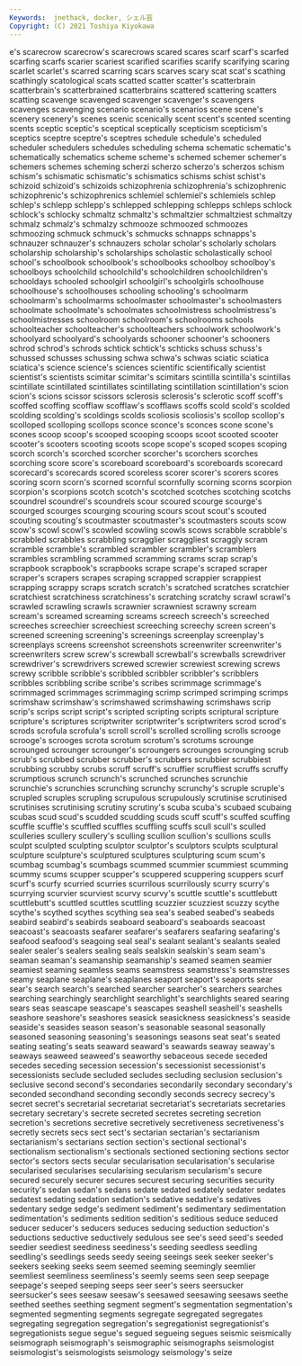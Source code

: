 ```yaml
---
Keywords:  jnethack, docker, シェル芸
Copyright: (C) 2021 Toshiya Kiyokawa
---
```

e's scarecrow scarecrow's scarecrows scared
scares scarf scarf's scarfed scarfing scarfs scarier scariest scarified scarifies
scarify scarifying scaring scarlet scarlet's scarred scarring scars scarves scary
scat scat's scathing scathingly scatological scats scatted scatter scatter's scatterbrain
scatterbrain's scatterbrained scatterbrains scattered scattering scatters scatting scavenge scavenged scavenger
scavenger's scavengers scavenges scavenging scenario scenario's scenarios scene scene's scenery
scenery's scenes scenic scenically scent scent's scented scenting scents sceptic
sceptic's sceptical sceptically scepticism scepticism's sceptics sceptre sceptre's sceptres schedule
schedule's scheduled scheduler schedulers schedules scheduling schema schematic schematic's schematically
schematics scheme scheme's schemed schemer schemer's schemers schemes scheming scherzi
scherzo scherzo's scherzos schism schism's schismatic schismatic's schismatics schisms schist
schist's schizoid schizoid's schizoids schizophrenia schizophrenia's schizophrenic schizophrenic's schizophrenics schlemiel
schlemiel's schlemiels schlep schlep's schlepp schlepp's schlepped schlepping schlepps schleps
schlock schlock's schlocky schmaltz schmaltz's schmaltzier schmaltziest schmaltzy schmalz schmalz's
schmalzy schmooze schmoozed schmoozes schmoozing schmuck schmuck's schmucks schnapps schnapps's
schnauzer schnauzer's schnauzers scholar scholar's scholarly scholars scholarship scholarship's scholarships
scholastic scholastically school school's schoolbook schoolbook's schoolbooks schoolboy schoolboy's schoolboys
schoolchild schoolchild's schoolchildren schoolchildren's schooldays schooled schoolgirl schoolgirl's schoolgirls schoolhouse
schoolhouse's schoolhouses schooling schooling's schoolmarm schoolmarm's schoolmarms schoolmaster schoolmaster's schoolmasters
schoolmate schoolmate's schoolmates schoolmistress schoolmistress's schoolmistresses schoolroom schoolroom's schoolrooms schools
schoolteacher schoolteacher's schoolteachers schoolwork schoolwork's schoolyard schoolyard's schoolyards schooner schooner's
schooners schrod schrod's schrods schtick schtick's schticks schuss schuss's schussed
schusses schussing schwa schwa's schwas sciatic sciatica sciatica's science science's
sciences scientific scientifically scientist scientist's scientists scimitar scimitar's scimitars scintilla
scintilla's scintillas scintillate scintillated scintillates scintillating scintillation scintillation's scion scion's
scions scissor scissors sclerosis sclerosis's sclerotic scoff scoff's scoffed scoffing
scofflaw scofflaw's scofflaws scoffs scold scold's scolded scolding scolding's scoldings
scolds scoliosis scoliosis's scollop scollop's scolloped scolloping scollops sconce sconce's
sconces scone scone's scones scoop scoop's scooped scooping scoops scoot
scooted scooter scooter's scooters scooting scoots scope scope's scoped scopes
scoping scorch scorch's scorched scorcher scorcher's scorchers scorches scorching score
score's scoreboard scoreboard's scoreboards scorecard scorecard's scorecards scored scoreless scorer
scorer's scorers scores scoring scorn scorn's scorned scornful scornfully scorning
scorns scorpion scorpion's scorpions scotch scotch's scotched scotches scotching scotchs
scoundrel scoundrel's scoundrels scour scoured scourge scourge's scourged scourges scourging
scouring scours scout scout's scouted scouting scouting's scoutmaster scoutmaster's scoutmasters
scouts scow scow's scowl scowl's scowled scowling scowls scows scrabble
scrabble's scrabbled scrabbles scrabbling scragglier scraggliest scraggly scram scramble scramble's
scrambled scrambler scrambler's scramblers scrambles scrambling scrammed scramming scrams scrap
scrap's scrapbook scrapbook's scrapbooks scrape scrape's scraped scraper scraper's scrapers
scrapes scraping scrapped scrappier scrappiest scrapping scrappy scraps scratch scratch's
scratched scratches scratchier scratchiest scratchiness scratchiness's scratching scratchy scrawl scrawl's
scrawled scrawling scrawls scrawnier scrawniest scrawny scream scream's screamed screaming
screams screech screech's screeched screeches screechier screechiest screeching screechy screen
screen's screened screening screening's screenings screenplay screenplay's screenplays screens screenshot
screenshots screenwriter screenwriter's screenwriters screw screw's screwball screwball's screwballs screwdriver
screwdriver's screwdrivers screwed screwier screwiest screwing screws screwy scribble scribble's
scribbled scribbler scribbler's scribblers scribbles scribbling scribe scribe's scribes scrimmage
scrimmage's scrimmaged scrimmages scrimmaging scrimp scrimped scrimping scrimps scrimshaw scrimshaw's
scrimshawed scrimshawing scrimshaws scrip scrip's scrips script script's scripted scripting
scripts scriptural scripture scripture's scriptures scriptwriter scriptwriter's scriptwriters scrod scrod's
scrods scrofula scrofula's scroll scroll's scrolled scrolling scrolls scrooge scrooge's
scrooges scrota scrotum scrotum's scrotums scrounge scrounged scrounger scrounger's scroungers
scrounges scrounging scrub scrub's scrubbed scrubber scrubber's scrubbers scrubbier scrubbiest
scrubbing scrubby scrubs scruff scruff's scruffier scruffiest scruffs scruffy scrumptious
scrunch scrunch's scrunched scrunches scrunchie scrunchie's scrunchies scrunching scrunchy scrunchy's
scruple scruple's scrupled scruples scrupling scrupulous scrupulously scrutinise scrutinised scrutinises
scrutinising scrutiny scrutiny's scuba scuba's scubaed scubaing scubas scud scud's
scudded scudding scuds scuff scuff's scuffed scuffing scuffle scuffle's scuffled
scuffles scuffling scuffs scull scull's sculled sculleries scullery scullery's sculling
scullion scullion's scullions sculls sculpt sculpted sculpting sculptor sculptor's sculptors
sculpts sculptural sculpture sculpture's sculptured sculptures sculpturing scum scum's scumbag
scumbag's scumbags scummed scummier scummiest scumming scummy scums scupper scupper's
scuppered scuppering scuppers scurf scurf's scurfy scurried scurries scurrilous scurrilously
scurry scurry's scurrying scurvier scurviest scurvy scurvy's scuttle scuttle's scuttlebutt
scuttlebutt's scuttled scuttles scuttling scuzzier scuzziest scuzzy scythe scythe's scythed
scythes scything sea sea's seabed seabed's seabeds seabird seabird's seabirds
seaboard seaboard's seaboards seacoast seacoast's seacoasts seafarer seafarer's seafarers seafaring
seafaring's seafood seafood's seagoing seal seal's sealant sealant's sealants sealed
sealer sealer's sealers sealing seals sealskin sealskin's seam seam's seaman
seaman's seamanship seamanship's seamed seamen seamier seamiest seaming seamless seams
seamstress seamstress's seamstresses seamy seaplane seaplane's seaplanes seaport seaport's seaports
sear sear's search search's searched searcher searcher's searchers searches searching
searchingly searchlight searchlight's searchlights seared searing sears seas seascape seascape's
seascapes seashell seashell's seashells seashore seashore's seashores seasick seasickness seasickness's
seaside seaside's seasides season season's seasonable seasonal seasonally seasoned seasoning
seasoning's seasonings seasons seat seat's seated seating seating's seats seaward
seaward's seawards seaway seaway's seaways seaweed seaweed's seaworthy sebaceous secede
seceded secedes seceding secession secession's secessionist secessionist's secessionists seclude secluded
secludes secluding seclusion seclusion's seclusive second second's secondaries secondarily secondary
secondary's seconded secondhand seconding secondly seconds secrecy secrecy's secret secret's
secretarial secretariat secretariat's secretariats secretaries secretary secretary's secrete secreted secretes
secreting secretion secretion's secretions secretive secretively secretiveness secretiveness's secretly secrets
secs sect sect's sectarian sectarian's sectarianism sectarianism's sectarians section section's
sectional sectional's sectionalism sectionalism's sectionals sectioned sectioning sections sector sector's
sectors sects secular secularisation secularisation's secularise secularised secularises secularising secularism
secularism's secure secured securely securer secures securest securing securities security
security's sedan sedan's sedans sedate sedated sedately sedater sedates sedatest
sedating sedation sedation's sedative sedative's sedatives sedentary sedge sedge's sediment
sediment's sedimentary sedimentation sedimentation's sediments sedition sedition's seditious seduce seduced
seducer seducer's seducers seduces seducing seduction seduction's seductions seductive seductively
sedulous see see's seed seed's seeded seedier seediest seediness seediness's
seeding seedless seedling seedling's seedlings seeds seedy seeing seeings seek
seeker seeker's seekers seeking seeks seem seemed seeming seemingly seemlier
seemliest seemliness seemliness's seemly seems seen seep seepage seepage's seeped
seeping seeps seer seer's seers seersucker seersucker's sees seesaw seesaw's
seesawed seesawing seesaws seethe seethed seethes seething segment segment's segmentation
segmentation's segmented segmenting segments segregate segregated segregates segregating segregation segregation's
segregationist segregationist's segregationists segue segue's segued segueing segues seismic seismically
seismograph seismograph's seismographic seismographs seismologist seismologist's seismologists seismology seismology's seize
